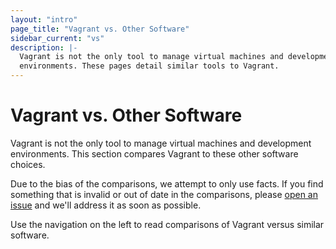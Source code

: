 ```yaml
---
layout: "intro"
page_title: "Vagrant vs. Other Software"
sidebar_current: "vs"
description: |-
  Vagrant is not the only tool to manage virtual machines and development
  environments. These pages detail similar tools to Vagrant.
---
```


# Vagrant vs. Other Software

Vagrant is not the only tool to manage virtual machines and development
environments. This section compares Vagrant to these other software choices.

Due to the bias of the comparisons, we attempt to only use facts. If you find
something that is invalid or out of date in the comparisons, please [open an
issue](https://github.com/hashicorp/vagrant/issues) and we'll address it as soon
as possible.

Use the navigation on the left to read comparisons of Vagrant versus similar
software.
